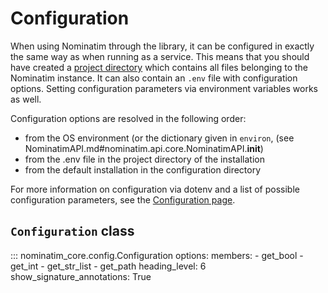 # Configuration

When using Nominatim through the library, it can be configured in exactly
the same way as when running as a service. This means that you should have
created a [project directory](../admin/Import.md#creating-the-project-directory)
which contains all files belonging to the Nominatim instance. It can also contain
an `.env` file with configuration options. Setting configuration parameters
via environment variables works as well.

Configuration options are resolved in the following order:

* from the OS environment (or the dictionary given in `environ`,
  (see NominatimAPI.md#nominatim.api.core.NominatimAPI.__init__)
* from the .env file in the project directory of the installation
* from the default installation in the configuration directory

For more information on configuration via dotenv and a list of possible
configuration parameters, see the [Configuration page](../customize/Settings.md).


## `Configuration` class

::: nominatim_core.config.Configuration
    options:
        members:
            - get_bool
            - get_int
            - get_str_list
            - get_path
        heading_level: 6
        show_signature_annotations: True
